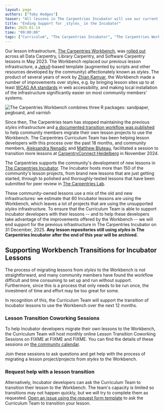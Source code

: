 ```yaml
---
layout: page
authors: ["Toby Hodges"]
teaser: "All lessons in The Carpentries Incubator will use our current lesson infrastructure by the end of 2025"
title: "Ending Support for _styles_ in the Incubator"
Date: 2025-01-14
time: "09:00:00"
tags: ["Curriculum", "The Carpentries Incubator", "The Carpentries Workbench"]
---
```


Our lesson infrastructure, [The Carpentries Workbench](https://carpentries.github.io/workbench/), was [rolled out](/blog/2023/08/celebrating-carpentries-workbench/) across all Data Carpentry, Library Carpentry, and Software Carpentry lessons in May 2023.
The Workbench replaced our previous lesson infrastructure, a [Jekyll](https://jekyllrb.com/)-based template (augmented by scripts and other resources developed by the community) affectionately known as _styles_.
The product of several years of work by [Zhian Kamvar](https://zkamvar.netlify.app/), the Workbench made a number of improvements over styles, e.g. by bringing lesson sites up to at least [WCAG AA standards](https://www.w3.org/WAI/WCAG2AA-Conformance) in web accessibility, and making local installation of the infrastructure significantly easier on most community members' systems.

![The Carpentries Workbench combines three R packages: sandpaper, pegboard, and varnish](/blog/2025/01/img/workbench-hex-collection.jpeg)

Since then, The Carpentries team has stopped maintaining the previous _styles_ infrastructure and [a documented transition workflow was published](https://carpentries.github.io/sandpaper-docs/migrating-from-styles.html) to help community members migrate their own lesson projects to use the Workbench.
The Carpentries Curriculum Team has been helping lesson developers with this process over the past 18 months, and community members, [Aleksandra Nenadic](https://github.com/anenadic) and [Matthew Bluteau](https://github.com/bielsnohr), facilitated a session to transition more lessons at [CarpentryConnect Heidelberg](https://biont-training.eu/CarpentryConnect2024.html) in November 2024.

The Carpentries supports the community's development of new lessons in [The Carpentries Incubator](https://carpentries-incubator.org/).
The Incubator hosts more than 150 of the community's lesson projects, from brand new lessons that are just getting started, through to polished and thoroughly-tested lessons that have been submitted for peer review in [The Carpentries Lab](https://carpentries-lab.org/).

These community-owned lessons use a mix of the old and new infrastructures: we estimate that 60 Incubator lessons are using the Workbench, which leaves a lot of projects that are using the unsupported _styles_ infrastructure.
To ensure that the Curriculum Team is able to support Incubator developers with their lessons -- and to help these developers take advantage of the improvements offered by the Workbench -- we will end support for the previous infrastructure in The Carpentries Incubator on 31 December, 2025.
**Any lesson repositories still using _styles_ in The Carpentries Incubator after the end of this year will be archived.**

## Supporting Workbench Transitions for Incubator Lessons
The process of migrating lessons from _styles_ to the Workbench is not straightforward, and many community members have found the workflow difficult and time consuming to set up and run without support.
Furthermore, since this is a process that only needs to be run once, the investment of time and effort may be too great for some.

In recognition of this, the Curriculum Team will support the transition of Incubator lessons to use the Workbench over the next 12 months.

### Lesson Transition Coworking Sessions
To help Incubator developers migrate their own lessons to the Workbench, the Curriculum Team will host monthly online Lesson Transition Coworking Sessions on FIXME at FIXME and FIXME. 
You can find the details of these sessions on [the community calendar](https://carpentries.org/community/events/).

Join these sessions to ask questions and get help with the process of migrating a lesson project/projects from _styles_ to the Workbench.

### Request help with a lesson transition
Alternatively, Incubator developers can ask the Curriculum Team to transition their lesson to the Workbench.
The team's capacity is limited so transitions may not happen quickly, but we will try to complete them as requested.
[Open an issue using the request form template](https://github.com/carpentries/lesson-transition/issues/new?assignees=tobyhodges&labels=&projects=&template=incubator-transition-request.yml&title=REQ%3A+) to ask the Curriculum Team to transition your lesson.
